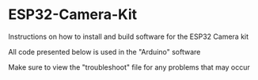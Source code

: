 # ESP32-Camera-Kit
Instructions on how to install and build software for the ESP32 Camera kit

All code presented below is used in the "Arduino" software


Make sure to view the "troubleshoot" file for any problems that may occur
